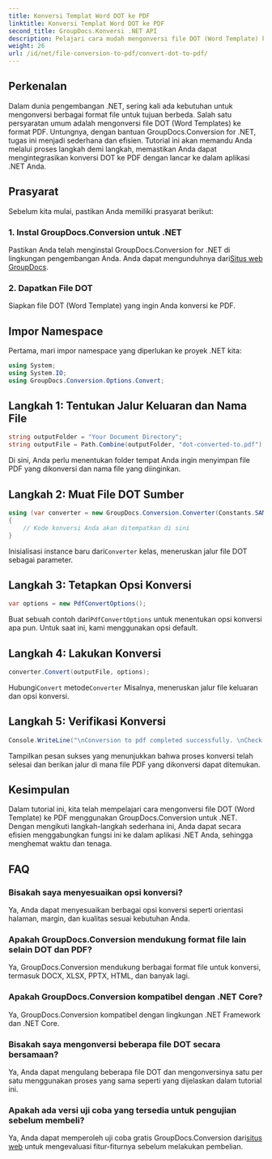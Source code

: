 ```yaml
---
title: Konversi Templat Word DOT ke PDF
linktitle: Konversi Templat Word DOT ke PDF
second_title: GroupDocs.Konversi .NET API
description: Pelajari cara mudah mengonversi file DOT (Word Template) ke PDF di .NET menggunakan GroupDocs.Conversion untuk integrasi yang lancar ke dalam aplikasi Anda.
weight: 26
url: /id/net/file-conversion-to-pdf/convert-dot-to-pdf/
---
```

## Perkenalan
Dalam dunia pengembangan .NET, sering kali ada kebutuhan untuk mengonversi berbagai format file untuk tujuan berbeda. Salah satu persyaratan umum adalah mengonversi file DOT (Word Templates) ke format PDF. Untungnya, dengan bantuan GroupDocs.Conversion for .NET, tugas ini menjadi sederhana dan efisien. Tutorial ini akan memandu Anda melalui proses langkah demi langkah, memastikan Anda dapat mengintegrasikan konversi DOT ke PDF dengan lancar ke dalam aplikasi .NET Anda.
## Prasyarat
Sebelum kita mulai, pastikan Anda memiliki prasyarat berikut:
### 1. Instal GroupDocs.Conversion untuk .NET
 Pastikan Anda telah menginstal GroupDocs.Conversion for .NET di lingkungan pengembangan Anda. Anda dapat mengunduhnya dari[Situs web GroupDocs](https://releases.groupdocs.com/conversion/net/).
### 2. Dapatkan File DOT
Siapkan file DOT (Word Template) yang ingin Anda konversi ke PDF.

## Impor Namespace
Pertama, mari impor namespace yang diperlukan ke proyek .NET kita:
```csharp
using System;
using System.IO;
using GroupDocs.Conversion.Options.Convert;
```
## Langkah 1: Tentukan Jalur Keluaran dan Nama File
```csharp
string outputFolder = "Your Document Directory";
string outputFile = Path.Combine(outputFolder, "dot-converted-to.pdf");
```
Di sini, Anda perlu menentukan folder tempat Anda ingin menyimpan file PDF yang dikonversi dan nama file yang diinginkan.
## Langkah 2: Muat File DOT Sumber
```csharp
using (var converter = new GroupDocs.Conversion.Converter(Constants.SAMPLE_DOT))
{
    // Kode konversi Anda akan ditempatkan di sini
}
```
 Inisialisasi instance baru dari`Converter` kelas, meneruskan jalur file DOT sebagai parameter.
## Langkah 3: Tetapkan Opsi Konversi
```csharp
var options = new PdfConvertOptions();
```
 Buat sebuah contoh dari`PdfConvertOptions` untuk menentukan opsi konversi apa pun. Untuk saat ini, kami menggunakan opsi default.
## Langkah 4: Lakukan Konversi
```csharp
converter.Convert(outputFile, options);
```
 Hubungi`Convert` metode`Converter` Misalnya, meneruskan jalur file keluaran dan opsi konversi.
## Langkah 5: Verifikasi Konversi
```csharp
Console.WriteLine("\nConversion to pdf completed successfully. \nCheck output in {0}", outputFolder);
```
Tampilkan pesan sukses yang menunjukkan bahwa proses konversi telah selesai dan berikan jalur di mana file PDF yang dikonversi dapat ditemukan.

## Kesimpulan
Dalam tutorial ini, kita telah mempelajari cara mengonversi file DOT (Word Template) ke PDF menggunakan GroupDocs.Conversion untuk .NET. Dengan mengikuti langkah-langkah sederhana ini, Anda dapat secara efisien menggabungkan fungsi ini ke dalam aplikasi .NET Anda, sehingga menghemat waktu dan tenaga.
## FAQ
### Bisakah saya menyesuaikan opsi konversi?
Ya, Anda dapat menyesuaikan berbagai opsi konversi seperti orientasi halaman, margin, dan kualitas sesuai kebutuhan Anda.
### Apakah GroupDocs.Conversion mendukung format file lain selain DOT dan PDF?
Ya, GroupDocs.Conversion mendukung berbagai format file untuk konversi, termasuk DOCX, XLSX, PPTX, HTML, dan banyak lagi.
### Apakah GroupDocs.Conversion kompatibel dengan .NET Core?
Ya, GroupDocs.Conversion kompatibel dengan lingkungan .NET Framework dan .NET Core.
### Bisakah saya mengonversi beberapa file DOT secara bersamaan?
Ya, Anda dapat mengulang beberapa file DOT dan mengonversinya satu per satu menggunakan proses yang sama seperti yang dijelaskan dalam tutorial ini.
### Apakah ada versi uji coba yang tersedia untuk pengujian sebelum membeli?
 Ya, Anda dapat memperoleh uji coba gratis GroupDocs.Conversion dari[situs web](https://releases.groupdocs.com/) untuk mengevaluasi fitur-fiturnya sebelum melakukan pembelian.